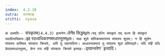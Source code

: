 ```yaml
---
index:  4.2.18
sutra:  दध्नष्टक्
vritti:  nyasa
---
```


`कं वक्ष्यति-- `संस्कृतम्` (4.4.3) इत्यनेन। `तेनैव सिद्धम्` इति।यद् दध्नि संस्कृतं तद् दध्ना हि संस्कृतं भवतीत्यभिप्रायः। `इह रदध्यधिकरणमाधारभूतम्` इति। यथा शूले संस्क्रियमाणस्य मांसस्य शूलम्। न हि शूलेन मांसस्य कश्चित् संस्कार क्रियते, अपि तु लवणादिना। आधारभावमात्रं तु मांसस्य शूलं प्रतिपद्यते। यदि तर्हि दधि केवलमाधारभूतम्, केन तत्र तर्हि संस्कारः क्रियते इत्याह-- `द्रव्यान्तरेण` इत्यादि।

